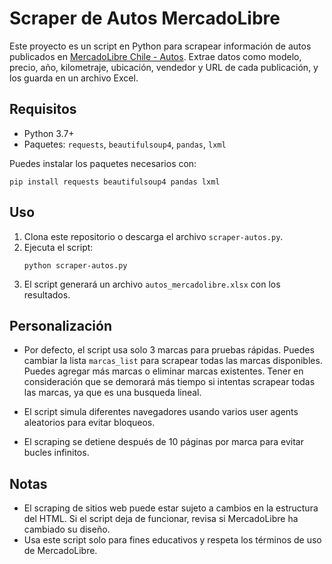 # Scraper de Autos MercadoLibre

Este proyecto es un script en Python para scrapear información de autos publicados en [MercadoLibre Chile - Autos](https://autos.mercadolibre.cl/). Extrae datos como modelo, precio, año, kilometraje, ubicación, vendedor y URL de cada publicación, y los guarda en un archivo Excel.

## Requisitos
- Python 3.7+
- Paquetes: `requests`, `beautifulsoup4`, `pandas`, `lxml`

Puedes instalar los paquetes necesarios con:

```
pip install requests beautifulsoup4 pandas lxml
```

## Uso
1. Clona este repositorio o descarga el archivo `scraper-autos.py`.
2. Ejecuta el script:
   ```
   python scraper-autos.py
   ```
3. El script generará un archivo `autos_mercadolibre.xlsx` con los resultados.

## Personalización
- Por defecto, el script usa solo 3 marcas para pruebas rápidas. Puedes cambiar la lista `marcas_list` para scrapear todas las marcas disponibles. Puedes agregar más marcas o eliminar marcas existentes. Tener en consideración que se demorará más tiempo si intentas scrapear todas las marcas, ya que es una busqueda lineal.

- El script simula diferentes navegadores usando varios user agents aleatorios para evitar bloqueos.
- El scraping se detiene después de 10 páginas por marca para evitar bucles infinitos.

## Notas
- El scraping de sitios web puede estar sujeto a cambios en la estructura del HTML. Si el script deja de funcionar, revisa si MercadoLibre ha cambiado su diseño.
- Usa este script solo para fines educativos y respeta los términos de uso de MercadoLibre.

